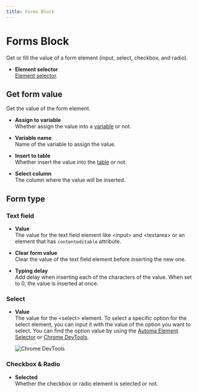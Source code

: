 ```yaml
---
title: Forms Block
---
```


# Forms Block

Get or fill the value of a form element (input, select, checkbox, and radio).

- **Element selector** <br>
	[Element selector](../workflow/element-selector.md).

## Get form value
Get the value of the form element.

- **Assign to variable** <br>
	Whether assign the value into a [variable](../workflow/variables.md) or not.

- **Variable name** <br>
	Name of the variable to assign the value.

- **Insert to table** <br>
	Whether insert the value into the [table](../workflow/table.md) or not.

- **Select column** <br>
	The column where the value will be inserted.


## Form type

### Text field

- **Value** <br>
	The value for the text field element like \<input> and \<textarea> or an element that has `contenteditable` attribute.

- **Clear form value** <br>
	Clear the value of the text field element before inserting the new one.

- **Typing delay** <br>
	Add delay when inserting each of the characters of the value. When set to 0, the value is inserted at once.

### Select

- **Value** <br>
	The value for the \<select> element. To select a specific option for the select element, you can input it with the value of the option you want to select. You can find the option value by using the [Automa Element Selector](../workflow/element-selector.md) or [Chrome DevTools](https://developer.chrome.com/docs/devtools/).

	![Chrome DevTools](https://res.cloudinary.com/chat-story/image/upload/v1642419001/automa/chrome_JQ9AV5L07X_fmvf5u.png)

### Checkbox & Radio

- **Selected** <br>
	Whether the checkbox or radio element is selected or not.

<!--@include: ../parts/blocks-interaction-note.md-->